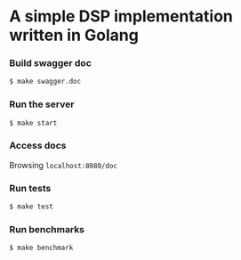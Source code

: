 # A simple DSP implementation written in Golang

### Build swagger doc
```bash
$ make swagger.doc
```

### Run the server
```bash
$ make start
```

### Access docs 
Browsing `localhost:8080/doc`

### Run tests
```bash
$ make test
```

### Run benchmarks
```bash
$ make benchmark
```

